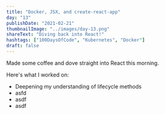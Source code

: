 ```yaml
---
title: "Docker, JSX, and create-react-app"
day: "13"
publishDate: "2021-02-21"
thumbnailImage: "../images/day-13.png"
shareText: "Diving back into React!"
hashtags: ["100DaysOfCode", "Kubernetes", "Docker"]
draft: false
---
```


Made some coffee and dove straight into React this morning.

Here's what I worked on:

- Deepening my understanding of lifecycle methods
- asfd
- asdf
- asdf
